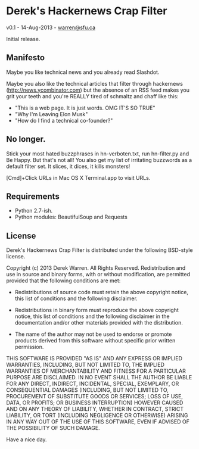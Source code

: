 Derek's Hackernews Crap Filter
=========
v0.1 - 14-Aug-2013 - warren@sfu.ca

Initial release.

Manifesto
-
Maybe you like technical news and you already read Slashdot.

Maybe you also like the technical articles that filter through hackernews
(http://news.ycombinator.com) but the absence of an RSS feed makes you grit
your teeth and you're REALLY tired of schmaltz and chaff like this:

- "This is a web page. It is just words. OMG IT'S SO TRUE"
- "Why I'm Leaving Elon Musk"
- "How do I find a technical co-founder?"

No longer.
-

Stick your most hated buzzphrases in hn-verboten.txt, run hn-filter.py and Be Happy.  But that's not all!  You also get my list of irritating buzzwords as a default filter set.  It slices, it dices, it kills monsters!

[Cmd]+Click URLs in Mac OS X Terminal.app to visit URLs.

Requirements
-

- Python 2.7-ish.
- Python modules: BeautifulSoup and Requests


License
-
Derek's Hackernews Crap Filter is distributed under the following BSD-style license.

Copyright (c) 2013 Derek Warren. All Rights Reserved. Redistribution and use in source and binary forms, with or without modification, are permitted provided that the following conditions are met:

- Redistributions of source code must retain the above copyright notice, this list of conditions and the following disclaimer.

- Redistributions in binary form must reproduce the above copyright notice, this list of conditions and the following disclaimer in the documentation and/or other materials provided with the distribution.

- The name of the author may not be used to endorse or promote products derived from this software without specific prior written permission.

THIS SOFTWARE IS PROVIDED "AS IS" AND ANY EXPRESS OR IMPLIED WARRANTIES, INCLUDING, BUT NOT LIMITED TO, THE IMPLIED WARRANTIES OF MERCHANTABILITY AND FITNESS FOR A PARTICULAR PURPOSE ARE DISCLAIMED. IN NO EVENT SHALL THE AUTHOR BE LIABLE FOR ANY DIRECT, INDIRECT, INCIDENTAL, SPECIAL, EXEMPLARY, OR CONSEQUENTIAL DAMAGES (INCLUDING, BUT NOT LIMITED TO, PROCUREMENT OF SUBSTITUTE GOODS OR SERVICES; LOSS OF USE, DATA, OR PROFITS; OR BUSINESS INTERRUPTION) HOWEVER CAUSED AND ON ANY THEORY OF LIABILITY, WHETHER IN CONTRACT, STRICT LIABILITY, OR TORT (INCLUDING NEGLIGENCE OR OTHERWISE) ARISING IN ANY WAY OUT OF THE USE OF THIS SOFTWARE, EVEN IF ADVISED OF THE POSSIBILITY OF SUCH DAMAGE.


Have a nice day.